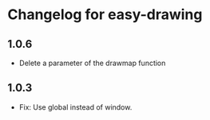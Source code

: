 # Changelog for easy-drawing

## 1.0.6

- Delete a parameter of the drawmap function

## 1.0.3

- Fix: Use global instead of window.
